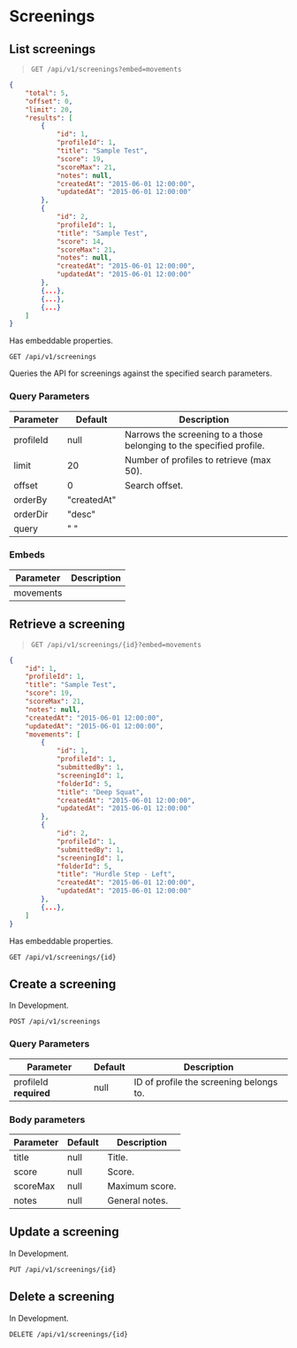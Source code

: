 # Screenings

## List screenings

> `GET /api/v1/screenings?embed=movements`

```json
{
    "total": 5,
    "offset": 0,
    "limit": 20,
    "results": [
        {
            "id": 1,
            "profileId": 1,
            "title": "Sample Test",
            "score": 19,
            "scoreMax": 21,
            "notes": null,
            "createdAt": "2015-06-01 12:00:00",
            "updatedAt": "2015-06-01 12:00:00"
        },
        {
            "id": 2,
            "profileId": 1,
            "title": "Sample Test",
            "score": 14,
            "scoreMax": 21,
            "notes": null,
            "createdAt": "2015-06-01 12:00:00",
            "updatedAt": "2015-06-01 12:00:00"
        },
        {...},
        {...},
        {...}
    ]
}
```

<aside class="success">
Has embeddable properties.
</aside>

`GET /api/v1/screenings`

Queries the API for screenings against the specified search parameters.

### Query Parameters

Parameter | Default | Description
--------- | ------- | -----------
profileId | null | Narrows the screening to a those belonging to the specified profile.
limit | 20 | Number of profiles to retrieve (max 50).
offset | 0 | Search offset.
orderBy | "createdAt" |
orderDir | "desc" |
query | " " |

### Embeds

Parameter | Description
--------- | -----------
movements |

## Retrieve a screening

> `GET /api/v1/screenings/{id}?embed=movements`

```json
{
    "id": 1,
    "profileId": 1,
    "title": "Sample Test",
    "score": 19,
    "scoreMax": 21,
    "notes": null,
    "createdAt": "2015-06-01 12:00:00",
    "updatedAt": "2015-06-01 12:00:00",
    "movements": [
        {
            "id": 1,
            "profileId": 1,
            "submittedBy": 1,
            "screeningId": 1,
            "folderId": 5,
            "title": "Deep Squat",
            "createdAt": "2015-06-01 12:00:00",
            "updatedAt": "2015-06-01 12:00:00"
        },
        {
            "id": 2,
            "profileId": 1,
            "submittedBy": 1,
            "screeningId": 1,
            "folderId": 5,
            "title": "Hurdle Step - Left",
            "createdAt": "2015-06-01 12:00:00",
            "updatedAt": "2015-06-01 12:00:00"
        },
        {...},
    ]
}
```

<aside class="success">
Has embeddable properties.
</aside>

`GET /api/v1/screenings/{id}`

## Create a screening

<aside class="warning">
In Development.
</aside>

`POST /api/v1/screenings`

### Query Parameters

Parameter | Default | Description
--------- | ------- | -----------
profileId **required** | null | ID of profile the screening belongs to.

### Body parameters

Parameter | Default | Description
--------- | ------- | -----------
title | null | Title.
score | null | Score.
scoreMax | null | Maximum score.
notes | null | General notes.

## Update a screening

<aside class="warning">
In Development.
</aside>

`PUT /api/v1/screenings/{id}`

## Delete a screening

<aside class="warning">
In Development.
</aside>

`DELETE /api/v1/screenings/{id}`
